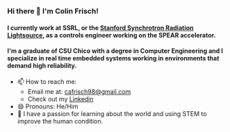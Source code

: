 ### Hi there 👋 I'm Colin Frisch!
#### I currently work at **SSRL**, or the [**Stanford Synchrotron Radiation Lightsource**](https://www-ssrl.slac.stanford.edu/ssrl/web/), as a controls engineer working on the SPEAR accelerator.
#### I'm a graduate of CSU Chico with a degree in **Computer Engineering** and I specialize in real time embedded systems working in environments that demand high reliability.
- 📫 How to reach me:
  - Email me at: cafrisch98@gmail.com
  - Check out my [Linkedin](https://www.linkedin.com/in/colin-frisch-b61b58178/)
- 😄 Pronouns: He/Him
- 🔭 I have a passion for learning about the world and using STEM to improve the human condition.
 
<!--
**ColinAF/ColinAF** is a ✨ _special_ ✨ repository because its `README.md` (this file) appears on your GitHub profile.
- 🔭 I’m currently working on ...
- 🌱 Check out my digital garden
- 📫 How to reach me: ...
- 😄 Pronouns: ... 
- ⚡ Fun fact: ...
-->
